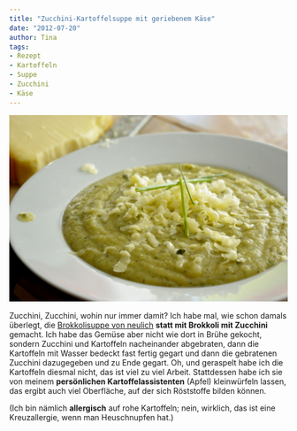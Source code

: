 ```yaml
---
title: "Zucchini-Kartoffelsuppe mit geriebenem Käse"
date: "2012-07-20" 
author: Tina
tags:
- Rezept
- Kartoffeln
- Suppe
- Zucchini
- Käse
---
```


![Zucchinisuppe mit Kartoffeln und Käse](images/igp9359.jpg)

Zucchini, Zucchini, wohin nur immer damit? Ich habe mal, wie schon damals überlegt, die [Brokkolisuppe von neulich](/posts/2012/07/brokkolisuppe-mit-kase-und-geriebenen-kartoffeln/ "Brokkolisuppe mit Käse und geriebenen Kartoffeln") **statt mit Brokkoli mit Zucchini** gemacht. Ich habe das Gemüse aber nicht wie dort in Brühe gekocht, sondern Zucchini und Kartoffeln nacheinander abgebraten, dann die Kartoffeln mit Wasser bedeckt fast fertig gegart und dann die gebratenen Zucchini dazugegeben und zu Ende gegart. Oh, und geraspelt habe ich die Kartoffeln diesmal nicht, das ist viel zu viel Arbeit. Stattdessen habe ich sie von meinem **persönlichen Kartoffelassistenten** (Apfel) kleinwürfeln lassen, das ergibt auch viel Oberfläche, auf der sich Röststoffe bilden können.

(Ich bin nämlich **allergisch** auf rohe Kartoffeln; nein, wirklich, das ist eine Kreuzallergie, wenn man Heuschnupfen hat.)

